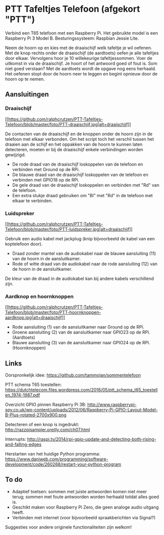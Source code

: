 # PTT Tafeltjes Telefoon (afgekort "PTT")
Verbind een T65 telefoon met een Raspberry Pi. Het gebruikte model is een Raspberry Pi 3 Model B. Besturingssysteem: Raspbian Jessie Lite.

Neem de hoorn op en kies met de draaischijf welk tafeltje je wil oefenen. Met de knop rechts onder de draaischijf (de aardtoets) oefen je alle tafeltjes door elkaar. Vervolgens hoor je 10 willekeurige tafeltjessommen. Voer de uitkomst in via de draaischijf. Je hoort of het antwoord goed of fout is. Som niet goed verstaan? Met de aardtoets wordt de opgave nog eens herhaald. Het oefenen stopt door de hoorn neer te leggen en begint opnieuw door de hoorn op te nemen.

## Aansluitingen

### Draaischijf

[[https://github.com/ralphcrutzen/PTT-Tafeltjes-Telefoon/blob/master/foto/PTT-draaischijf.jpg|alt=draaischijf]]

De contacten van de draaischijf en de knoppen onder de hoorn zijn in de telefoon met elkaar verbonden. Om het script toch het verschil tussen het draaien aan de schijf en het oppakken van de hoorn te kunnen laten detecteren, moeten er bij de draaischijf enkele verbindingen worden gewijzigd.

* De rode draad van de draaischijf loskoppelen van de telefoon en verbinden met Ground op de RPi.
* De blauwe draad van de draaischijf loskoppelen van de telefoon en verbinden met GPIO18 op de RPi.
* De gele draad van de draaischijf loskoppelen en verbinden met "Rd" van de telefoon.
* Een extra stukje draad gebruiken om "Bl" met "Rd" in de telefoon met elkaar te verbinden.

### Luidspreker

[[https://github.com/ralphcrutzen/PTT-Tafeltjes-Telefoon/blob/master/foto/PTT-luidspreker.jpg|alt=draaischijf]]

Gebruik een audio kabel met jackplug (knip bijvoorbeeld de kabel van een koptelefoon door).

* Draad zonder mantel van de audiokabel naar de blauwe aansluiting (11) van de hoorn in de aansluitkamer.
* Rode of witte draad van de audiokabel naar de rode aansluiting (12) van de hoorn in de aansluitkamer.

De kleur van de draad in de audiokabel kan bij andere kabels verschillend zijn.

### Aardknop en hoornknoppen

[[https://github.com/ralphcrutzen/PTT-Tafeltjes-Telefoon/blob/master/foto/PTT-hoornknoppen-aardknop.jpg|alt=draaischijf]]

* Rode aansluiting (1) van de aansluitkamer naar Ground op de RPi.
* Groene aansluiting (2) van de aansluitkamer naar GPIO23 op de RPi. (Aardtoets)
* Blauwe aansluiting (3) van de aansluitkamer naar GPIO24 op de RPi. (Hoornknoppen)

## Links

Oorspronkelijk idee: https://github.com/tammojan/sommentelefoon

PTT schema T65 toestellen: https://dutchtelecom.files.wordpress.com/2016/05/ptt_schema_t65_toestellen_1974-1987.pdf

Overzicht GPIO pinnen Raspberry Pi 3B: http://www.raspberrypi-spy.co.uk/wp-content/uploads/2012/06/Raspberry-Pi-GPIO-Layout-Model-B-Plus-rotated-2700x900.png

Detecteren of een knop is ingedrukt: http://razzpisampler.oreilly.com/ch07.html

Interrupts: http://raspi.tv/2014/rpi-gpio-update-and-detecting-both-rising-and-falling-edges

Herstarten van het huidige Python programma: https://www.daniweb.com/programming/software-development/code/260268/restart-your-python-program

## To do
* Adaptief toetsen: sommen met juiste antwoorden komen niet meer terug; sommen met foute antwoorden worden herhaald totdat alles goed is.
* Geschikt maken voor Raspberry Pi Zero, die geen analoge audio uitgang heeft.
* Verbinden met internet (voor bijvoorbeeld spraakberichten via Signal?)

Suggesties voor andere originele functionaliteiten zijn welkom!
